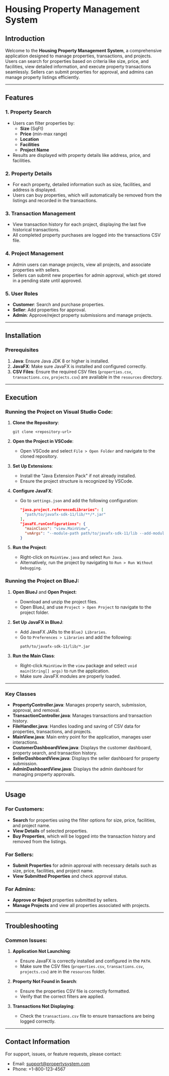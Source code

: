 # Housing Property Management System

## Introduction

Welcome to the **Housing Property Management System**, a comprehensive application designed to manage properties, transactions, and projects. Users can search for properties based on criteria like size, price, and facilities, view detailed information, and execute property transactions seamlessly. Sellers can submit properties for approval, and admins can manage property listings efficiently.

---

## Features

### 1. **Property Search**
   - Users can filter properties by:
     - **Size** (SqFt)
     - **Price** (min-max range)
     - **Location**
     - **Facilities**
     - **Project Name**
   - Results are displayed with property details like address, price, and facilities.

### 2. **Property Details**
   - For each property, detailed information such as size, facilities, and address is displayed.
   - Users can buy properties, which will automatically be removed from the listings and recorded in the transactions.

### 3. **Transaction Management**
   - View transaction history for each project, displaying the last five historical transactions.
   - All completed property purchases are logged into the transactions CSV file.

### 4. **Project Management**
   - Admin users can manage projects, view all projects, and associate properties with sellers.
   - Sellers can submit new properties for admin approval, which get stored in a pending state until approved.

### 5. **User Roles**
   - **Customer**: Search and purchase properties.
   - **Seller**: Add properties for approval.
   - **Admin**: Approve/reject property submissions and manage projects.

---

## Installation

### Prerequisites

1. **Java**: Ensure Java JDK 8 or higher is installed.
2. **JavaFX**: Make sure JavaFX is installed and configured correctly.
3. **CSV Files**: Ensure the required CSV files (`properties.csv`, `transactions.csv`, `projects.csv`) are available in the `resources` directory.

---

## Execution

### Running the Project on **Visual Studio Code**:

1. **Clone the Repository**:
   ```
   git clone <repository-url>
   ```

2. **Open the Project in VSCode**:
   - Open VSCode and select `File > Open Folder` and navigate to the cloned repository.

3. **Set Up Extensions**:
   - Install the "Java Extension Pack" if not already installed.
   - Ensure the project structure is recognized by VSCode.

4. **Configure JavaFX**:
   - Go to `settings.json` and add the following configuration:
     ```json
     "java.project.referencedLibraries": [
       "path/to/javafx-sdk-11/lib/**/*.jar"
     ],
     "javaFX.runConfigurations": {
       "mainClass": "view.MainView",
       "vmArgs": "--module-path path/to/javafx-sdk-11/lib --add-modules javafx.controls,javafx.fxml"
     }
     ```

5. **Run the Project**:
   - Right-click on `MainView.java` and select `Run Java`.
   - Alternatively, run the project by navigating to `Run > Run Without Debugging`.

### Running the Project on **BlueJ**:

1. **Open BlueJ** and **Open Project**:
   - Download and unzip the project files.
   - Open BlueJ, and use `Project > Open Project` to navigate to the project folder.

2. **Set Up JavaFX in BlueJ**:
   - Add JavaFX JARs to the `BlueJ Libraries`.
   - Go to `Preferences > Libraries` and add the following:
     ```
     path/to/javafx-sdk-11/lib/*.jar
     ```

3. **Run the Main Class**:
   - Right-click `MainView` in the `view` package and select `void main(String[] args)` to run the application.
   - Make sure JavaFX modules are properly loaded.

---

### Key Classes

- **PropertyController.java**: Manages property search, submission, approval, and removal.
- **TransactionController.java**: Manages transactions and transaction history.
- **FileHandler.java**: Handles loading and saving of CSV data for properties, transactions, and projects.
- **MainView.java**: Main entry point for the application, manages user interactions.
- **CustomerDashboardView.java**: Displays the customer dashboard, property search, and transaction history.
- **SellerDashboardView.java**: Displays the seller dashboard for property submission.
- **AdminDashboardView.java**: Displays the admin dashboard for managing property approvals.

---

## Usage

### For Customers:
- **Search** for properties using the filter options for size, price, facilities, and project name.
- **View Details** of selected properties.
- **Buy Properties**, which will be logged into the transaction history and removed from the listings.

### For Sellers:
- **Submit Properties** for admin approval with necessary details such as size, price, facilities, and project name.
- **View Submitted Properties** and check approval status.

### For Admins:
- **Approve or Reject** properties submitted by sellers.
- **Manage Projects** and view all properties associated with projects.

---

## Troubleshooting

### Common Issues:

1. **Application Not Launching**:
   - Ensure JavaFX is correctly installed and configured in the `PATH`.
   - Make sure the CSV files (`properties.csv`, `transactions.csv`, `projects.csv`) are in the `resources` folder.

2. **Property Not Found in Search**:
   - Ensure the properties CSV file is correctly formatted.
   - Verify that the correct filters are applied.

3. **Transactions Not Displaying**:
   - Check the `transactions.csv` file to ensure transactions are being logged correctly.

---

## Contact Information

For support, issues, or feature requests, please contact:
- Email: [support@propertysystem.com](mailto:support@propertysystem.com)
- Phone: +1-800-123-4567
